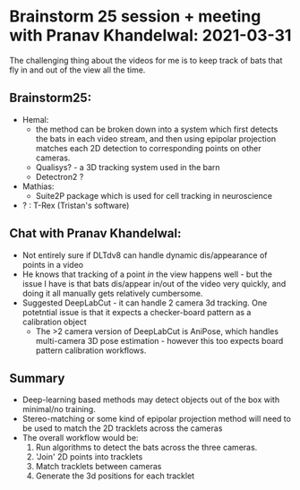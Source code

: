 # Brainstorm 25 session + meeting with Pranav Khandelwal: 2021-03-31


The challenging thing about the videos for me is to keep track of bats that fly in and out 
of the view all the time. 

## Brainstorm25:

* Hemal:
	* the method can be broken down into a system which first detects the bats in each video stream, and then using epipolar projection matches each 2D 
detection to corresponding points on other cameras. 
	* Qualisys? -  a 3D tracking system used in the barn 
	* Detectron2 ? 
* Mathias: 
	* Suite2P package which is used for cell tracking in neuroscience
* ? : T-Rex (Tristan's software)

## Chat with Pranav Khandelwal:

* Not entirely sure if DLTdv8 can handle dynamic dis/appearance of points in a video
* He knows that tracking of a point *in* the view happens well - but the issue I have is that bats dis/appear in/out of the video 
very quickly, and doing it all manually gets relatively cumbersome. 
* Suggested DeepLabCut  - it can handle 2 camera 3d tracking. One potetntial issue is that it expects a checker-board pattern as a calibration object
	* The >2 camera version of DeepLabCut is AniPose, which handles multi-camera 3D pose estimation - however this too expects board pattern calibration workflows. 


## Summary

* Deep-learning based methods may detect objects out of the box with minimal/no training. 
* Stereo-matching or some kind of epipolar projection method will need to be used to match the 2D tracklets across the cameras
* The overall workflow would be:
	1. Run algorithms to detect the bats across the three cameras.
	1. 'Join' 2D points into tracklets
	1.  Match tracklets between cameras
	1. Generate the 3d positions for each tracklet

	



	
